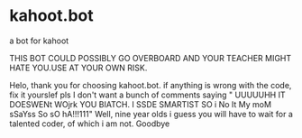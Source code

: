 # kahoot.bot
a bot for kahoot

THIS BOT COULD POSSIBLY GO OVERBOARD AND YOUR TEACHER MIGHT HATE YOU.USE AT YOUR OWN RISK.



Helo, thank you for choosing kahoot.bot. if anything is wrong with the code, fix it yourslef pls I don't want a bunch of comments saying " UUUUUHH IT DOESWENt WOjrk YOU BIATCH. I SSDE SMARTIST SO i No It My moM sSaYss So sO hA!!!111"
Well, nine year olds i guess you will have to wait for a talented coder, of which i am not. Goodbye
